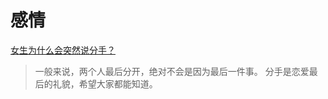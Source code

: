 # 感情

[女生为什么会突然说分手？](https://www.zhihu.com/question/268385676/answer/495694160)

> 一般来说，两个人最后分开，绝对不会是因为最后一件事。
> 分手是恋爱最后的礼貌，希望大家都能知道。

